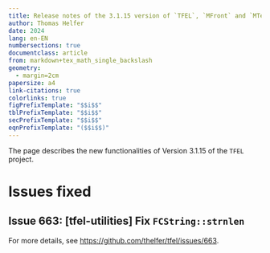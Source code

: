 ```yaml
---
title: Release notes of the 3.1.15 version of `TFEL`, `MFront` and `MTest`
author: Thomas Helfer
date: 2024
lang: en-EN
numbersections: true
documentclass: article
from: markdown+tex_math_single_backslash
geometry:
  - margin=2cm
papersize: a4
link-citations: true
colorlinks: true
figPrefixTemplate: "$$i$$"
tblPrefixTemplate: "$$i$$"
secPrefixTemplate: "$$i$$"
eqnPrefixTemplate: "($$i$$)"
---
```


The page describes the new functionalities of Version 3.1.15 of the
`TFEL` project.

# Issues fixed

## Issue 663: [tfel-utilities] Fix `FCString::strnlen`

For more details, see <https://github.com/thelfer/tfel/issues/663>.

